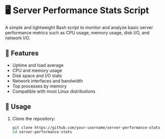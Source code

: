 # 🖥️ Server Performance Stats Script

A simple and lightweight Bash script to monitor and analyze basic server performance metrics such as CPU usage, memory usage, disk I/O, and network I/O.

## 🔧 Features

- Uptime and load average
- CPU and memory usage
- Disk space and I/O stats
- Network interfaces and bandwidth
- Top processes by memory
- Compatible with most Linux distributions

## 🚀 Usage

1. Clone the repository:
   ```bash
   git clone https://github.com/your-username/server-performance-stats.git
   cd server-performance-stats

